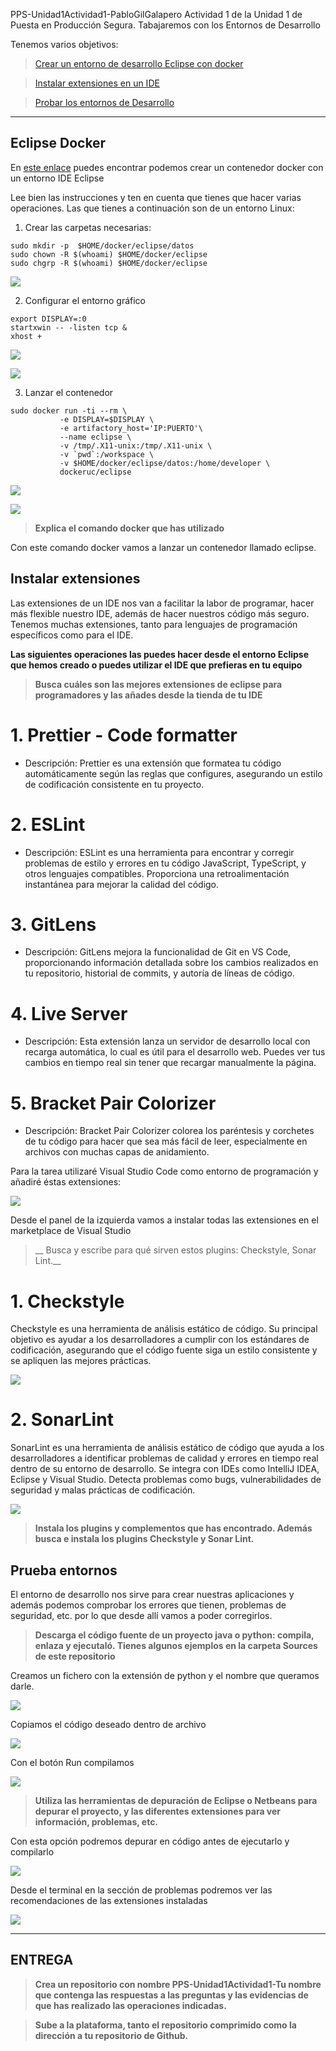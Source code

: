 PPS-Unidad1Actividad1-PabloGilGalapero
Actividad 1 de la Unidad 1 de Puesta en Producción Segura. Tabajaremos con los Entornos de Desarrollo

Tenemos varios objetivos:

> [Crear un entorno de desarrollo Eclipse con docker](#Eclipse-Docker)

> [Instalar extensiones en un IDE](#Instalar-extensiones)

> [Probar los entornos de Desarrollo](#Prueba-entornos) 
---
## Eclipse Docker

En [este enlace](https://hub.docker.com/r/dockeruc/eclipse) puedes encontrar podemos crear un contenedor docker con un entorno IDE Eclipse

Lee bien las instrucciones y ten en cuenta que tienes que hacer varias operaciones. Las que tienes a continuación son de un entorno Linux:

1. Crear las carpetas necesarias:
~~~
sudo mkdir -p  $HOME/docker/eclipse/datos
sudo chown -R $(whoami) $HOME/docker/eclipse
sudo chgrp -R $(whoami) $HOME/docker/eclipse
~~~

![](imagenes/1.png)

2. Configurar el entorno gráfico 

~~~
export DISPLAY=:0
startxwin -- -listen tcp &
xhost + 
~~~

![](imagenes/3.png) 

![](imagenes/2.png)

3. Lanzar el contenedor

~~~
sudo docker run -ti --rm \
           -e DISPLAY=$DISPLAY \
	       -e artifactory_host='IP:PUERTO'\
		   --name eclipse \
           -v /tmp/.X11-unix:/tmp/.X11-unix \
           -v `pwd`:/workspace \
           -v $HOME/docker/eclipse/datos:/home/developer \
           dockeruc/eclipse	

~~~

![](imagenes/4.png)

![](imagenes/5.png)

> __Explica el comando docker que has utilizado__

Con este comando docker vamos a lanzar un contenedor llamado eclipse.

## Instalar extensiones

Las extensiones de un IDE nos van a facilitar la labor de programar, hacer más flexible nuestro IDE, además de hacer nuestros código más seguro.
Tenemos muchas extensiones, tanto para lenguajes de programación específicos como para el IDE.

__Las siguientes operaciones las puedes hacer desde el entorno Eclipse que hemos creado o puedes utilizar el IDE que prefieras en tu equipo__
>__Busca cuáles son las mejores extensiones de eclipse para programadores y las añades desde la tienda de tu IDE__

# 1. Prettier - Code formatter

  * Descripción: Prettier es una extensión que formatea tu código automáticamente según las reglas que configures,        asegurando un estilo de codificación consistente en tu proyecto.


# 2. ESLint

  * Descripción: ESLint es una herramienta para encontrar y corregir problemas de estilo y errores en tu código           JavaScript, TypeScript, y otros lenguajes compatibles. Proporciona una retroalimentación instantánea para mejorar     la calidad del código.
  

# 3. GitLens

  * Descripción: GitLens mejora la funcionalidad de Git en VS Code, proporcionando información detallada sobre los        cambios realizados en tu repositorio, historial de commits, y autoría de líneas de código.
   

# 4. Live Server

  * Descripción: Esta extensión lanza un servidor de desarrollo local con recarga automática, lo cual es útil para el     desarrollo web. Puedes ver tus cambios en tiempo real sin tener que recargar manualmente la página.
    

# 5. Bracket Pair Colorizer

  * Descripción: Bracket Pair Colorizer colorea los paréntesis y corchetes de tu código para hacer que sea más fácil      de leer, especialmente en archivos con muchas capas de anidamiento.
    

Para la tarea utilizaré Visual Studio Code como entorno de programación y añadiré éstas extensiones:

![](imagenes/7.png)

Desde el panel de la izquierda vamos a instalar todas las extensiones en el marketplace de Visual Studio

>__ Busca y escribe para qué sirven estos plugins: Checkstyle, Sonar Lint.__

# 1. Checkstyle

Checkstyle es una herramienta de análisis estático de código. Su principal objetivo es ayudar a los desarrolladores a cumplir con los estándares de codificación, asegurando que el código fuente siga un estilo consistente y se apliquen las mejores prácticas. 

![](imagenes/8.png) 

# 2. SonarLint 

SonarLint es una herramienta de análisis estático de código que ayuda a los desarrolladores a identificar problemas de calidad y errores en tiempo real dentro de su entorno de desarrollo. Se integra con IDEs como IntelliJ IDEA, Eclipse y Visual Studio. Detecta problemas como bugs, vulnerabilidades de seguridad y malas prácticas de codificación.

![](imagenes/9.png) 


>__Instala los plugins y complementos que has encontrado. Además busca e instala los plugins Checkstyle y Sonar Lint.__


## Prueba entornos

El entorno de desarrollo nos sirve para crear nuestras aplicaciones y además podemos comprobar los errores que tienen, problemas de seguridad, etc. por lo que desde allí vamos a poder corregirlos.
>__Descarga el código fuente de un proyecto java o python: compila, enlaza y ejecutaló. Tienes algunos ejemplos en la carpeta Sources de este repositorio__

Creamos un fichero con la extensión de python y el nombre que queramos darle.

![](imagenes/10.png)

Copiamos el código deseado dentro de archivo

![](imagenes/11.png)

Con el botón Run compilamos

![](imagenes/13.png)

>__Utiliza las herramientas de depuración de Eclipse o Netbeans para depurar el proyecto, y las diferentes extensiones para ver información, problemas, etc.__

Con esta opción podremos depurar en código antes de ejecutarlo y compilarlo


![](imagenes/16.png)

Desde el terminal en la sección de problemas podremos ver las recomendaciones de las extensiones instaladas

![](imagenes/14.png)

---
## ENTREGA
>__Crea un repositorio  con nombre PPS-Unidad1Actividad1-Tu nombre que contenga las respuestas a las preguntas y las evidencias de que has realizado las operaciones indicadas.__

>__Sube a la plataforma, tanto el repositorio comprimido como la dirección a tu repositorio de Github.__
